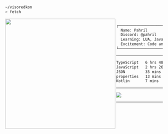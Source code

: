 ```sh
~/visoredkon
> fetch
```

<img align="left" src="https://github.com/visoredkon.png" width="352" />

```bat
                        USER: pahril@github
┌───────────────────────────────────────────────────────────┐
  Name: Pahril
  Discord: @pahril
  Learning: LUA, Javascript, Python, Java, WebDev
  Excitement: Code and everything related to technology
└───────────────────────────────────────────────────────────┘
```
-------

<!--START_SECTION:waka-->

```txt
TypeScript   6 hrs 48 mins   ################---------   65.56 %
JavaScript   2 hrs 26 mins   ######-------------------   23.56 %
JSON         35 mins         #------------------------   05.77 %
properties   13 mins         #------------------------   02.09 %
Kotlin       7 mins          -------------------------   01.24 %
```

<!--END_SECTION:waka-->

-------

![](https://komarev.com/ghpvc/?username=visoredkon&label=Profile+views+since+May+10,+2023)

*************
